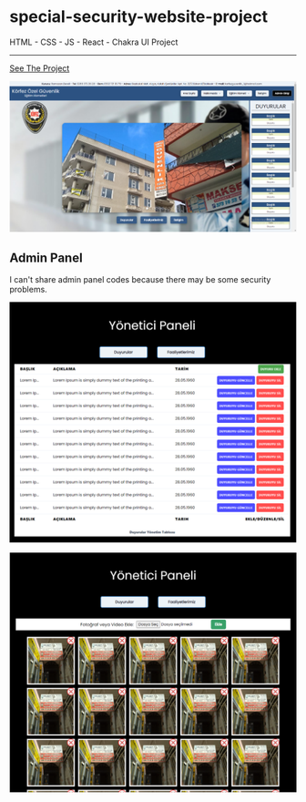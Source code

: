 # special-security-website-project

HTML - CSS - JS - React - Chakra UI Project

---

[See The Project](http://korfezozelguvenlik.surge.sh/)

![kögimg](korfez.png)

## Admin Panel

I can't share admin panel codes because there may be some security problems.

![aimg](adminpanelannouncement.png)

![aimg](adminpanelactivities.png)
